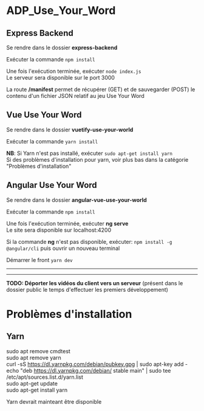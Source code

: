 # ADP_Use_Your_Word

## Express Backend
Se rendre dans le dossier **express-backend**

Exécuter la commande ```npm install```

Une fois l'exécution terminée, exécuter ```node index.js```  
Le serveur sera disponible sur le port 3000

La route **/manifest** permet de récupérer (GET) et de sauvegarder (POST) 
le contenu d'un fichier JSON relatif au jeu Use Your Word

## Vue Use Your Word
Se rendre dans le dossier **vuetify-use-your-world**

Exécuter la commande ```yarn install```

**NB**: Si Yarn n'est pas installé, exécuter ```sudo apt-get install yarn```  
Si des problèmes d'installation pour yarn, voir plus bas dans la catégorie "Problèmes d'installation"

## Angular Use Your Word
Se rendre dans le dossier **angular-vue-use-your-world**

Exécuter la commande ```npm install```

Une fois l'exécution terminée, exécuter **ng serve**  
Le site sera disponible sur localhost:4200

Si la commande **ng** n'est pas disponible, exécuter: ```npm install -g @angular/cli``` puis ouvrir un nouveau terminal

Démarrer le front ```yarn dev```

----------------

----------------
**TODO: Déporter les vidéos du client vers un serveur**
(présent dans le dossier public le temps d'effectuer les premiers développement)

# Problèmes d'installation

## Yarn
sudo apt remove cmdtest  
sudo apt remove yarn  
curl -sS https://dl.yarnpkg.com/debian/pubkey.gpg | sudo apt-key add -  
echo "deb https://dl.yarnpkg.com/debian/ stable main" | sudo tee /etc/apt/sources.list.d/yarn.list  
sudo apt-get update  
sudo apt-get install yarn

Yarn devrait mainteant être disponible